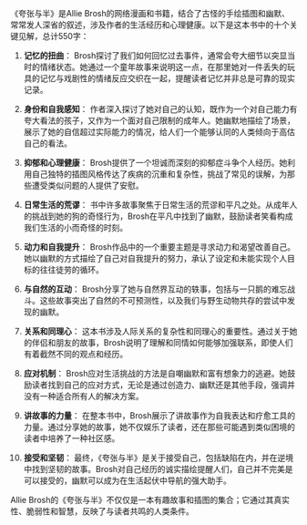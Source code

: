 《夸张与半》是Allie Brosh的网络漫画和书籍，结合了古怪的手绘插图和幽默、常常发人深省的叙述，涉及作者的生活经历和心理健康。以下是这本书中的十个关键见解，总计550字：

1. **记忆的扭曲**：
Brosh探讨了我们如何回忆过去事件，通常会夸大细节以突显当时的情绪状态。她通过一个童年故事来说明这一点，在那里她对一件丢失的玩具的记忆与戏剧性的情绪反应交织在一起，提醒读者记忆并非总是可靠的现实记录。

2. **身份和自我感知**：
作者深入探讨了她对自己的认知，既作为一个对自己能力有夸大看法的孩子，又作为一个面对自己限制的成年人。她幽默地描绘了场景，展示了她的自信超过实际能力的情况，给人们一个能够认同的人类倾向于高估自己的看法。

3. **抑郁和心理健康**：
Brosh提供了一个坦诚而深刻的抑郁症斗争个人经历。她利用自己独特的插图风格传达了疾病的沉重和复杂性，挑战了常见的误解，为那些遭受类似问题的人提供了安慰。

4. **日常生活的荒谬**：
书中许多故事聚焦于日常生活的荒谬和平凡之处。从成年人的挑战到她的狗的奇怪行为，Brosh在平凡中找到了幽默，鼓励读者笑看构成我们生活的小而奇怪的时刻。

5. **动力和自我提升**：
Brosh作品中的一个重要主题是寻求动力和渴望改善自己。她以幽默的方式描绘了自己对自我提升的努力，承认了设定和未能实现个人目标的往往徒劳的循环。

6. **与自然的互动**：
Brosh分享了她与自然界互动的轶事，包括与一只鹅的难忘战斗。这些故事突出了自然的不可预测性，以及我们与野生动物共存的尝试中发现的幽默。

7. **关系和同理心**：
这本书涉及人际关系的复杂性和同理心的重要性。通过关于她的伴侣和朋友的故事，Brosh说明了理解和同情如何能够加强联系，即使人们有着截然不同的观点和经历。

8. **应对机制**：
Brosh应对生活挑战的方法是自嘲幽默和富有想象力的逃避。她鼓励读者找到自己的应对方式，无论是通过创造力、幽默还是其他手段，强调并没有一种适合所有人的解决方案。

9. **讲故事的力量**：
在整本书中，Brosh展示了讲故事作为自我表达和疗愈工具的力量。通过分享她的故事，她不仅娱乐了读者，还在那些可能遇到类似困境的读者中培养了一种社区感。

10. **接受和坚韧**：
最终，《夸张与半》是关于接受自己，包括缺陷在内，并在逆境中找到坚韧的故事。Brosh对自己经历的诚实描绘提醒人们，自己并不完美是可以接受的，幽默可以成为在生活起伏中导航的强大助手。

Allie Brosh的《夸张与半》不仅仅是一本有趣故事和插图的集合；它通过其真实性、脆弱性和智慧，反映了与读者共鸣的人类条件。